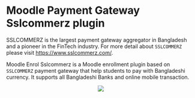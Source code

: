 # Moodle Payment Gateway Sslcommerz plugin

SSLCOMMERZ is the largest payment gateway aggregator in Bangladesh and a pioneer in the FinTech industry. For more detail about `SSLCOMMERZ` please visit https://www.sslcommerz.com/.

Moodle Enrol Sslcommerz is a Moodle enrollment plugin based on `SSLCOMMERZ` payment gateway that help students to pay with Bangladeshi currency. It supports all Bangladeshi Banks and online mobile transaction.

<p align="center">
<img src="https://i.imgur.com/QH1SUwO.jpg">
</p>



